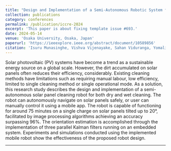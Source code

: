```yaml
---
title: "Design and Implementation of a Semi-Autonomous Robotic System for Systematic Solar Panel Cleaning"
collection: publications
category: conferences
permalink: /publication/iccre-2024
excerpt: 'This paper is about fixing template issue #693.'
date: 2024-05-14
venue: 'Osaka University, Osaka, Japan'
paperurl: 'https://ieeexplore.ieee.org/abstract/document/10589856'
citation: 'Isuru Munasinghe, Vishva Vijenayake, Sahan Viduranga, Yomali Lokugama, Peshala Jayasekara, &quot;Design and Implementation of a Semi-Autonomous Robotic System for Systematic Solar Panel Cleaning.&quot, 9th International Conference on Control and Robotics Engineering (ICCRE), Osaka, Japan, 2024, pp. 61-67, doi: 10.1109/ICCRE61448.2024.10589856.'
---
```


Solar photovoltaic (PV) systems have become a trend as a sustainable energy source on a global scale. However, the dirt accumulated on solar panels often reduces their efficiency, considerably. Existing cleaning methods have limitations such as requiring manual labour, low efficiency, limited to single cleaning method or single operational mode. As a solution, this research study describes the design and implementation of a semi-autonomous solar panel cleaning robot for both dry and wet cleaning. The robot can autonomously navigate on solar panels safely, or user can manually control it using a mobile app. The robot is capable of functioning for around 75 minutes on a single charge on solar panels tilted up to 20°, facilitated by image processing algorithms achieving an accuracy surpassing 96%. The orientation estimation is accomplished through the implementation of three parallel Kalman filters running on an embedded system. Experiments and simulations conducted using the implemented mobile robot show the effectiveness of the proposed robot design.

---


